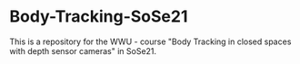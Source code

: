 # Body-Tracking-SoSe21

This is a repository for the WWU - course "Body Tracking in closed spaces with depth sensor cameras" in SoSe21.